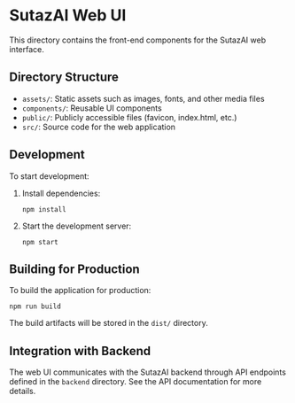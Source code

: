 # SutazAI Web UI

This directory contains the front-end components for the SutazAI web interface.

## Directory Structure

- `assets/`: Static assets such as images, fonts, and other media files
- `components/`: Reusable UI components
- `public/`: Publicly accessible files (favicon, index.html, etc.)
- `src/`: Source code for the web application

## Development

To start development:

1. Install dependencies:
   ```
   npm install
   ```

2. Start the development server:
   ```
   npm start
   ```

## Building for Production

To build the application for production:

```
npm run build
```

The build artifacts will be stored in the `dist/` directory.

## Integration with Backend

The web UI communicates with the SutazAI backend through API endpoints defined in the `backend` directory. See the API documentation for more details.
